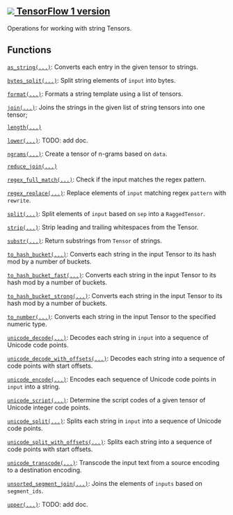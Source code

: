 [ ![](https://tensorflow.google.cn/images/tf_logo_32px.png) TensorFlow 1
version](/versions/r1.15/api_docs/python/tf/compat/v2/strings)  
---  
  
Operations for working with string Tensors.

## Functions

[`as_string(...)`](https://tensorflow.google.cn/api_docs/python/tf/strings/as_string):
Converts each entry in the given tensor to strings.

[`bytes_split(...)`](https://tensorflow.google.cn/api_docs/python/tf/strings/bytes_split):
Split string elements of `input` into bytes.

[`format(...)`](https://tensorflow.google.cn/api_docs/python/tf/strings/format):
Formats a string template using a list of tensors.

[`join(...)`](https://tensorflow.google.cn/api_docs/python/tf/strings/join):
Joins the strings in the given list of string tensors into one tensor;

[`length(...)`](https://tensorflow.google.cn/api_docs/python/tf/strings/length)

[`lower(...)`](https://tensorflow.google.cn/api_docs/python/tf/strings/lower):
TODO: add doc.

[`ngrams(...)`](https://tensorflow.google.cn/api_docs/python/tf/strings/ngrams):
Create a tensor of n-grams based on `data`.

[`reduce_join(...)`](https://tensorflow.google.cn/api_docs/python/tf/strings/reduce_join)

[`regex_full_match(...)`](https://tensorflow.google.cn/api_docs/python/tf/strings/regex_full_match):
Check if the input matches the regex pattern.

[`regex_replace(...)`](https://tensorflow.google.cn/api_docs/python/tf/strings/regex_replace):
Replace elements of `input` matching regex `pattern` with `rewrite`.

[`split(...)`](https://tensorflow.google.cn/api_docs/python/tf/strings/split):
Split elements of `input` based on `sep` into a `RaggedTensor`.

[`strip(...)`](https://tensorflow.google.cn/api_docs/python/tf/strings/strip):
Strip leading and trailing whitespaces from the Tensor.

[`substr(...)`](https://tensorflow.google.cn/api_docs/python/tf/strings/substr):
Return substrings from `Tensor` of strings.

[`to_hash_bucket(...)`](https://tensorflow.google.cn/api_docs/python/tf/strings/to_hash_bucket):
Converts each string in the input Tensor to its hash mod by a number of
buckets.

[`to_hash_bucket_fast(...)`](https://tensorflow.google.cn/api_docs/python/tf/strings/to_hash_bucket_fast):
Converts each string in the input Tensor to its hash mod by a number of
buckets.

[`to_hash_bucket_strong(...)`](https://tensorflow.google.cn/api_docs/python/tf/strings/to_hash_bucket_strong):
Converts each string in the input Tensor to its hash mod by a number of
buckets.

[`to_number(...)`](https://tensorflow.google.cn/api_docs/python/tf/strings/to_number):
Converts each string in the input Tensor to the specified numeric type.

[`unicode_decode(...)`](https://tensorflow.google.cn/api_docs/python/tf/strings/unicode_decode):
Decodes each string in `input` into a sequence of Unicode code points.

[`unicode_decode_with_offsets(...)`](https://tensorflow.google.cn/api_docs/python/tf/strings/unicode_decode_with_offsets):
Decodes each string into a sequence of code points with start offsets.

[`unicode_encode(...)`](https://tensorflow.google.cn/api_docs/python/tf/strings/unicode_encode):
Encodes each sequence of Unicode code points in `input` into a string.

[`unicode_script(...)`](https://tensorflow.google.cn/api_docs/python/tf/strings/unicode_script):
Determine the script codes of a given tensor of Unicode integer code points.

[`unicode_split(...)`](https://tensorflow.google.cn/api_docs/python/tf/strings/unicode_split):
Splits each string in `input` into a sequence of Unicode code points.

[`unicode_split_with_offsets(...)`](https://tensorflow.google.cn/api_docs/python/tf/strings/unicode_split_with_offsets):
Splits each string into a sequence of code points with start offsets.

[`unicode_transcode(...)`](https://tensorflow.google.cn/api_docs/python/tf/strings/unicode_transcode):
Transcode the input text from a source encoding to a destination encoding.

[`unsorted_segment_join(...)`](https://tensorflow.google.cn/api_docs/python/tf/strings/unsorted_segment_join):
Joins the elements of `inputs` based on `segment_ids`.

[`upper(...)`](https://tensorflow.google.cn/api_docs/python/tf/strings/upper):
TODO: add doc.

